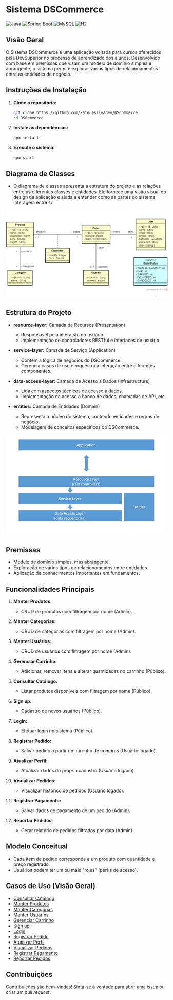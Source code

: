 # Sistema DSCommerce

![Java](https://img.shields.io/badge/Java-11-orange.svg)
![Spring Boot](https://img.shields.io/badge/Spring%20Boot-2.5.4-brightgreen.svg)
![MySQL](https://img.shields.io/badge/MySQL-8.0-blue.svg)
![H2](https://img.shields.io/badge/H2-Database-lightgrey.svg)

## Visão Geral
O Sistema DSCommerce é uma aplicação voltada para cursos oferecidos pela DevSuperior no processo de aprendizado dos alunos. Desenvolvido com base em premissas que visam um modelo de domínio simples e abrangente, o sistema permite explorar vários tipos de relacionamentos entre as entidades de negócio.

## Instruções de Instalação

1. **Clone o repositório:**
    ```bash
    git clone https://github.com/kaiquesilvadev/DSCommerce
    cd DSCommerce
    ```

2. **Instale as dependências:**
    ```bash
    npm install
    ```

3. **Execute o sistema:**
    ```bash
    npm start
    ```

## Diagrama de Classes

- O diagrama de classes apresenta a estrutura do projeto e as relações entre as diferentes classes e entidades. Ele fornece uma visão visual do design da aplicação e ajuda a entender como as partes do sistema interagem entre si

![UML](https://github.com/kaiquesilvadev/DSCommerce/blob/main/print/uml.png)

## Estrutura do Projeto


- **resource-layer:** Camada de Recursos (Presentation)
  - Responsável pela interação do usuário.
  - Implementação de controladores RESTful e interfaces de usuário.

- **service-layer:** Camada de Serviço (Application)
  - Contém a lógica de negócios do DSCommerce.
  - Gerencia casos de uso e orquestra a interação entre diferentes componentes.

- **data-access-layer:** Camada de Acesso a Dados (Infrastructure)
  - Lida com aspectos técnicos de acesso a dados.
  - Implementação de acesso a banco de dados, chamadas de API, etc.

- **entities:** Camada de Entidades (Domain)
  - Representa o núcleo do sistema, contendo entidades e regras de negócio.
  - Modelagem de conceitos específicos do DSCommerce.

![UML](https://github.com/kaiquesilvadev/DSCommerce/blob/main/print/camadas.png)

## Premissas
- Modelo de domínio simples, mas abrangente.
- Exploração de vários tipos de relacionamentos entre entidades.
- Aplicação de conhecimentos importantes em fundamentos.

## Funcionalidades Principais

1. **Manter Produtos:**
   - CRUD de produtos com filtragem por nome (Admin).

2. **Manter Categorias:**
   - CRUD de categorias com filtragem por nome (Admin).

3. **Manter Usuários:**
   - CRUD de usuários com filtragem por nome (Admin).

4. **Gerenciar Carrinho:**
   - Adicionar, remover itens e alterar quantidades no carrinho (Público).

5. **Consultar Catálogo:**
   - Listar produtos disponíveis com filtragem por nome (Público).

6. **Sign up:**
   - Cadastro de novos usuários (Público).

7. **Login:**
   - Efetuar login no sistema (Público).

8. **Registrar Pedido:**
   - Salvar pedido a partir do carrinho de compras (Usuário logado).

9. **Atualizar Perfil:**
   - Atualizar dados do próprio cadastro (Usuário logado).

10. **Visualizar Pedidos:**
    - Visualizar histórico de pedidos (Usuário logado).

11. **Registrar Pagamento:**
    - Salvar dados de pagamento de um pedido (Admin).

12. **Reportar Pedidos:**
    - Gerar relatório de pedidos filtrados por data (Admin).

## Modelo Conceitual
- Cada item de pedido corresponde a um produto com quantidade e preço registrado.
- Usuários podem ter um ou mais "roles" (perfis de acesso).

## Casos de Uso (Visão Geral)
- [Consultar Catálogo](#consultar-catálogo)
- [Manter Produtos](#manter-produtos)
- [Manter Categorias](#manter-categorias)
- [Manter Usuários](#manter-usuários)
- [Gerenciar Carrinho](#gerenciar-carrinho)
- [Sign up](#sign-up)
- [Login](#login)
- [Registrar Pedido](#registrar-pedido)
- [Atualizar Perfil](#atualizar-perfil)
- [Visualizar Pedidos](#visualizar-pedidos)
- [Registrar Pagamento](#registrar-pagamento)
- [Reportar Pedidos](#reportar-pedidos)

## Contribuições
Contribuições são bem-vindas! Sinta-se à vontade para abrir uma *issue* ou criar um *pull request*.
